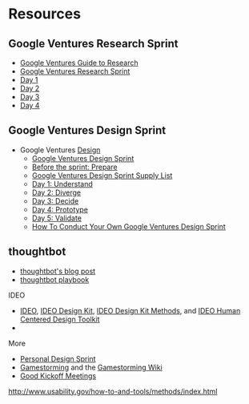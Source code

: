 # Resources

## Google Ventures Research Sprint

*   [Google Ventures Guide to Research](http://www.gv.com/lib/gv-guide-to-research)
*   [Google Ventures Research Sprint](http://www.gv.com/lib/the-gv-research-sprint-a-4-day-process-for-answering-important-startup-questions)
  *   [Day 1](http://www.gv.com/lib/the-gv-research-sprint-day-1)
  *   [Day 2](http://www.gv.com/lib/the-gv-research-sprint-day-2)
  *   [Day 3](http://www.gv.com/lib/the-gv-research-sprint-day-3)
  *   [Day 4](http://www.gv.com/lib/the-gv-research-sprint-day-4) 

## Google Ventures Design Sprint

* Google Ventures [Design](http://www.gv.com/library/design)
  *   [Google Ventures Design Sprint](http://www.gv.com/sprint) 
  * [Before the sprint: Prepare](http://www.gv.com/lib/the-product-design-sprint-settingthestage)
  *   [Google Ventures Design Sprint Supply List](http://amzn.com/lm/RS9AYY6BTLDCM)
  * [Day 1: Understand](http://www.gv.com/lib/the-product-design-sprint-understandday-1)
  * [Day 2: Diverge](http://www.gv.com/lib/the-product-design-sprint-divergeday2)
  * [Day 3: Decide](http://www.gv.com/lib/the-product-design-sprint-decideday3)
  * [Day 4: Prototype](http://www.gv.com/lib/the-product-design-sprint-prototypeday4)
  * [Day 5: Validate](http://www.gv.com/lib/the-product-design-sprint-validateday5)
  * [How To Conduct Your Own Google Ventures Design Sprint](http://www.fastcodesign.com/1672887/how-to-conduct-your-own-google-design-sprint)
  
## thoughtbot

* [thoughtbot's blog post](http://robots.thoughtbot.com/the-product-design-sprint)
* [thoughtbot playbook](http://playbook.thoughtbot.com/#product-design-sprint)

IDEO
*   [IDEO](http://www.ideo.com), [IDEO Design Kit](http://www.designkit.org), [IDEO Design Kit Methods](http://www.designkit.org/methods), and [IDEO Human Centered Design Toolkit](http://d1r3w4d5z5a88i.cloudfront.net/assets/toolkit/IDEO.org_HCD_ToolKit_English-5fef26ba5fa5761a3b021057d1d4a851.pdf) 
*   
More
* [Personal Design Sprint](http://franciscortez.com/design-sprint/)
* [Gamestorming](http://www.amazon.com/Gamestorming-Playbook-Innovators-Rulebreakers-Changemakers/dp/0596804172) and the [Gamestorming Wiki](http://www.gamestorming.com/the-wiki/)
* [Good Kickoff Meetings](http://goodkickoffmeetings.com/)

http://www.usability.gov/how-to-and-tools/methods/index.html
